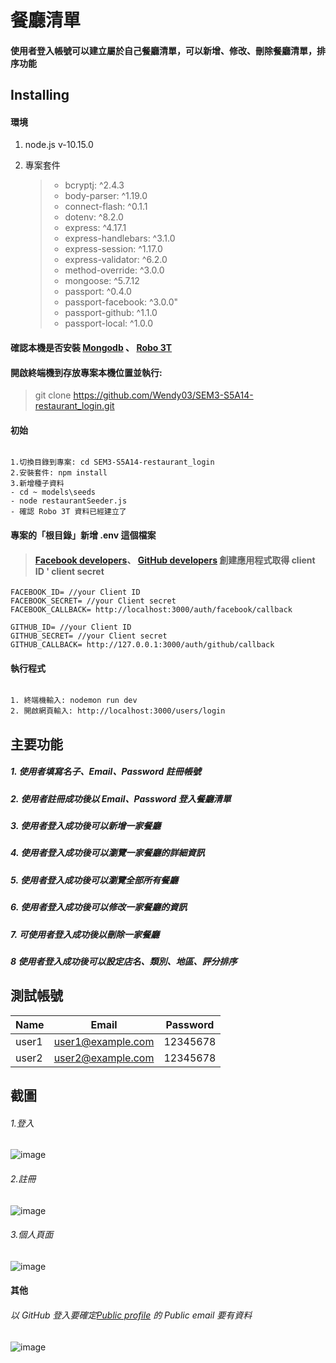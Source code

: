 # 餐廳清單

#### 使用者登入帳號可以建立屬於自己餐廳清單，可以新增、修改、刪除餐廳清單，排序功能

## Installing

#### 環境

1.  node.js v-10.15.0

2.  專案套件
    > - bcryptj: ^2.4.3
    > - body-parser: ^1.19.0
    > - connect-flash: ^0.1.1
    > - dotenv: ^8.2.0
    > - express: ^4.17.1
    > - express-handlebars: ^3.1.0
    > - express-session: ^1.17.0
    > - express-validator: ^6.2.0
    > - method-override: ^3.0.0
    > - mongoose: ^5.7.12
    > - passport: ^0.4.0
    > - passport-facebook: ^3.0.0"
    > - passport-github: ^1.1.0
    > - passport-local: ^1.0.0

#### 確認本機是否安裝 [Mongodb](https://www.mongodb.com/download-center/community) 、 [Robo 3T](https://robomongo.org/)

#### 開啟終端機到存放專案本機位置並執行:

> git clone https://github.com/Wendy03/SEM3-S5A14-restaurant_login.git

#### 初始

```

1.切換目錄到專案: cd SEM3-S5A14-restaurant_login
2.安裝套件: npm install
3.新增種子資料
- cd ~ models\seeds
- node restaurantSeeder.js
- 確認 Robo 3T 資料已經建立了

```

#### 專案的「根目錄」新增 .env 這個檔案

> #### [Facebook developers](https://developers.facebook.com/)、 [GitHub developers](https://github.com/settings/developers) 創建應用程式取得 client ID ' client secret

```
FACEBOOK_ID= //your Client ID
FACEBOOK_SECRET= //your Client secret
FACEBOOK_CALLBACK= http://localhost:3000/auth/facebook/callback

GITHUB_ID= //your Client ID
GITHUB_SECRET= //your Client secret
GITHUB_CALLBACK= http://127.0.0.1:3000/auth/github/callback
```

#### 執行程式

```

1. 終端機輸入: nodemon run dev
2. 開啟網頁輸入: http://localhost:3000/users/login

```

## 主要功能

##### 1. 使用者填寫名子、Email、Password 註冊帳號

##### 2. 使用者註冊成功後以 Email、Password 登入餐廳清單

##### 3. 使用者登入成功後可以新增一家餐廳

##### 4. 使用者登入成功後可以瀏覽一家餐廳的詳細資訊

##### 5. 使用者登入成功後可以瀏覽全部所有餐廳

##### 6. 使用者登入成功後可以修改一家餐廳的資訊

##### 7. 可使用者登入成功後以刪除一家餐廳

##### 8 使用者登入成功後可以設定店名、類別、地區、評分排序

## 測試帳號

| Name  | Email             | Password |
| ----- | ----------------- | -------- |
| user1 | user1@example.com | 12345678 |
| user2 | user2@example.com | 12345678 |

## 截圖

###### 1.登入

![image](https://github.com/Wendy03/SEM3-S5A14-restaurant_login/blob/master/public/img/login.PNG)

###### 2.註冊

![image](https://github.com/Wendy03/SEM3-S5A14-restaurant_login/blob/master/public/img/signup.PNG)

###### 3.個人頁面

![image](https://github.com/Wendy03/SEM3-S5A14-restaurant_login/blob/master/public/img/userpage.PNG)

#### 其他

###### 以 GitHub 登入要確定[Public profile](https://github.com/settings/profile) 的 Public email 要有資料

![image](https://github.com/Wendy03/SEM3-S5A14-restaurant_login/blob/master/public/img/githubemail.PNG)

